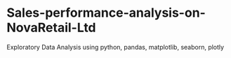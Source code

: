 # Sales-performance-analysis-on-NovaRetail-Ltd
Exploratory Data Analysis using python, pandas, matplotlib, seaborn, plotly 
